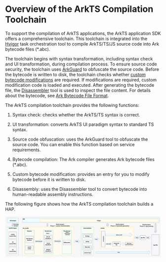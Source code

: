 # Overview of the ArkTS Compilation Toolchain

To support the compilation of ArkTS applications, the ArkTS application SDK offers a comprehensive toolchain. This toolchain is integrated into the [Hvigor](https://developer.huawei.com/consumer/en/doc/harmonyos-guides/ide-hvigor) task orchestration tool to compile ArkTS/TS/JS source code into Ark bytecode files (*.abc).

The toolchain begins with syntax transformation, including syntax check and UI transformation, during compilation process. To ensure source code security, the toolchain uses [ArkGuard](source-obfuscation.md) to obfuscate the source code. Before the bytecode is written to disk, the toolchain checks whether [custom bytecode modifications](customize-bytecode-during-compilation.md) are required. If modifications are required, custom modification code is loaded and executed. After generating the bytecode file, the [Disassembler](tool-disassembler.md) tool is used to inspect the file content. For details about the bytecode, see [Ark Bytecode File Format](arkts-bytecode-file-format.md).

The ArkTS compilation toolchain provides the following functions:

1. Syntax check: checks whether the ArkTS/TS syntax is correct.

2. UI transformation: converts ArkTS UI paradigm syntax to standard TS syntax.

3. Source code obfuscation: uses the ArkGuard tool to obfuscate the source code. You can enable this function based on service requirements.

4. Bytecode compilation: The Ark compiler generates Ark bytecode files (\*.abc).

5. Custom bytecode modification: provides an entry for you to modify bytecode before it is written to disk.

6. Disassembly: uses the Disassembler tool to convert bytecode into human-readable assembly instructions.

The following figure shows how the ArkTS compilation toolchain builds a HAP.

![compilation-tool-overview](figures/compilation-tool-overview.png)
